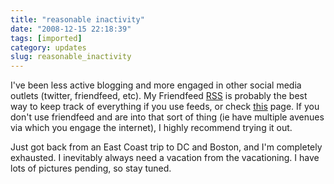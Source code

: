 ```yaml
---
title: "reasonable inactivity"
date: "2008-12-15 22:18:39"
tags: [imported]
category: updates
slug: reasonable_inactivity
---
```


I've been less active blogging and more engaged in other social media outlets
(twitter, friendfeed, etc). My Friendfeed
<a href="http://friendfeed.com/mphilpot?format=atom">RSS</a> is probably the
best way to keep track of everything if you use feeds, or check
<a href="http://blog.mcstudios.net/my-feed">this</a> page. If you don't use
friendfeed and are into that sort of thing (ie have multiple avenues via which
you engage the internet), I highly recommend trying it out.

Just got back from an East Coast trip to DC and Boston, and I'm completely
exhausted. I inevitably always need a vacation from the vacationing. I have lots
of pictures pending, so stay tuned.

